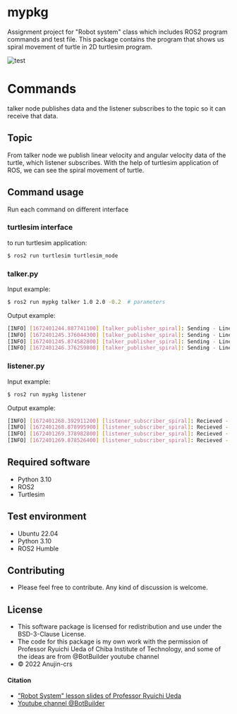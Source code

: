 # mypkg

Assignment project for "Robot system" class which includes ROS2 program commands and test file.
This package contains the program that shows us spiral movement of turtle in 2D turtlesim program. 

![test](https://github.com/Anujin-crs/mypkg/actions/workflows/test.yml/badge.svg)

# Commands

talker node publishes data and the listener subscribes to the topic so it can receive that data.

## Topic
From talker node we publish linear velocity and angular velocity data of the turtle, which listener subscribes.
With the help of turtlesim application of ROS, we can see the spiral movement of turtle.

## Command usage 
Run each command on different interface

### turtlesim interface
to run turtlesim application:
```bash
$ ros2 run turtlesim turtlesim_node
```

### talker.py
Input example:
```bash
$ ros2 run mypkg talker 1.0 2.0 -0.2  # parameters
```
Output example:
```bash
[INFO] [1672401244.887741100] [talker_publisher_spiral]: Sending - Linear Velocity : 1.000000, Angular Velocity : 2.000000
[INFO] [1672401245.376044300] [talker_publisher_spiral]: Sending - Linear Velocity : 1.000000, Angular Velocity : 1.800000
[INFO] [1672401245.874582800] [talker_publisher_spiral]: Sending - Linear Velocity : 1.000000, Angular Velocity : 1.600000
[INFO] [1672401246.376259800] [talker_publisher_spiral]: Sending - Linear Velocity : 1.000000, Angular Velocity : 1.400000
```

### listener.py
Input example:
```bash
$ ros2 run mypkg listener
```
Output example:
```bash
[INFO] [1672401268.392911200] [listener_subscriber_spiral]: Recieved - Linear Velocity : 1.000000, Angular Velocity : -7.400000
[INFO] [1672401268.878995900] [listener_subscriber_spiral]: Recieved - Linear Velocity : 1.000000, Angular Velocity : -7.600000
[INFO] [1672401269.378982800] [listener_subscriber_spiral]: Recieved - Linear Velocity : 1.000000, Angular Velocity : -7.800000
[INFO] [1672401269.878526400] [listener_subscriber_spiral]: Recieved - Linear Velocity : 1.000000, Angular Velocity : -8.000000
```

## Required software
* Python 3.10
* ROS2
* Turtlesim

## Test environment
* Ubuntu 22.04
* Python 3.10
* ROS2 Humble

## Contributing
* Please feel free to contribute. Any kind of discussion is welcome.

## License
* This software package is licensed for redistribution and use under the BSD-3-Clause License.
* The code for this package is my own work with the permission of Professor Ryuichi Ueda of Chiba Institute of Technology, and some of the ideas are from @BotBuilder youtube channel
* © 2022 Anujin-crs

#### Citation
* ["Robot System" lesson slides of Professor Ryuichi Ueda](https://github.com/ryuichiueda/my_slides/tree/master/robosys_2022)
* [Youtube channel @BotBuilder](https://www.youtube.com/@botbuilder3492)
 
  
